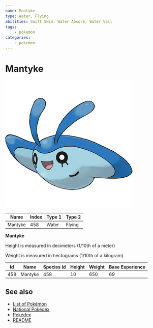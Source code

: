 ```yaml
---
name: Mantyke
type: Water, Flying
abilities: Swift Swim, Water Absorb, Water Veil
tags:
    - pokemon
categories:
    - pokemon
---
```


# Mantyke


![Mantyke](images/458.png)

| **Name** | **Index** | **Type 1** | **Type 2** |
|----|----|----|----|
| Mantyke | 458 | Water | Flying  |

**Mantyke** 


Height is measured in decimeters (1/10th of a meter)

Weight is measured in hectograms (1/10th of a kilogram)

| **Id** | **Name** | **Species Id** | **Height** | **Weight** | **Base Experience** |
|--------|----------|----------------|------------|------------|---------------------|
| 458 | Mantyke | 458 | 10 | 650 | 69 |


## See also

- [List of Pokémon](../pokemon.md)
- [National Pokédex](../national_pokedex.md)
- [Pokédex](../pokedex.md)
- [README](../README.md)
